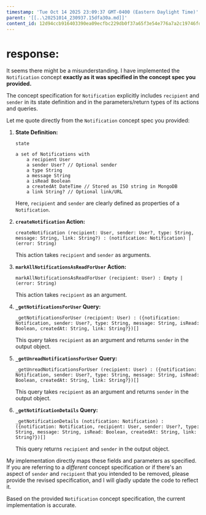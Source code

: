 ```yaml
---
timestamp: 'Tue Oct 14 2025 23:09:37 GMT-0400 (Eastern Daylight Time)'
parent: '[[..\20251014_230937.15dfa30a.md]]'
content_id: 12d94ccb916403390ea09ecfbc229db0f37a65f3e54e776a7a2c19746fd74273
---
```


# response:

It seems there might be a misunderstanding. I have implemented the `Notification` concept **exactly as it was specified in the concept spec you provided.**

The concept specification for `Notification` explicitly includes `recipient` and `sender` in its state definition and in the parameters/return types of its actions and queries.

Let me quote directly from the `Notification` concept spec you provided:

1. **State Definition:**
   ```concept
   state

   a set of Notifications with
       a recipient User
       a sender User? // Optional sender
       a type String
       a message String
       a isRead Boolean
       a createdAt DateTime // Stored as ISO string in MongoDB
       a link String? // Optional link/URL
   ```
   Here, `recipient` and `sender` are clearly defined as properties of a `Notification`.

2. **`createNotification` Action:**
   ```concept
   createNotification (recipient: User, sender: User?, type: String, message: String, link: String?) : (notification: Notification) | (error: String)
   ```
   This action takes `recipient` and `sender` as arguments.

3. **`markAllNotificationsAsReadForUser` Action:**
   ```concept
   markAllNotificationsAsReadForUser (recipient: User) : Empty | (error: String)
   ```
   This action takes `recipient` as an argument.

4. **`_getNotificationsForUser` Query:**
   ```concept
   _getNotificationsForUser (recipient: User) : ({notification: Notification, sender: User?, type: String, message: String, isRead: Boolean, createdAt: String, link: String?})[]
   ```
   This query takes `recipient` as an argument and returns `sender` in the output object.

5. **`_getUnreadNotificationsForUser` Query:**
   ```concept
   _getUnreadNotificationsForUser (recipient: User) : ({notification: Notification, sender: User?, type: String, message: String, isRead: Boolean, createdAt: String, link: String?})[]
   ```
   This query takes `recipient` as an argument and returns `sender` in the output object.

6. **`_getNotificationDetails` Query:**
   ```concept
   _getNotificationDetails (notification: Notification) : ({notification: Notification, recipient: User, sender: User?, type: String, message: String, isRead: Boolean, createdAt: String, link: String?})[]
   ```
   This query returns `recipient` and `sender` in the output object.

My implementation directly maps these fields and parameters as specified. If you are referring to a *different* concept specification or if there's an aspect of `sender` and `recipient` that you intended to be removed, please provide the revised specification, and I will gladly update the code to reflect it.

Based on the provided `Notification` concept specification, the current implementation is accurate.
